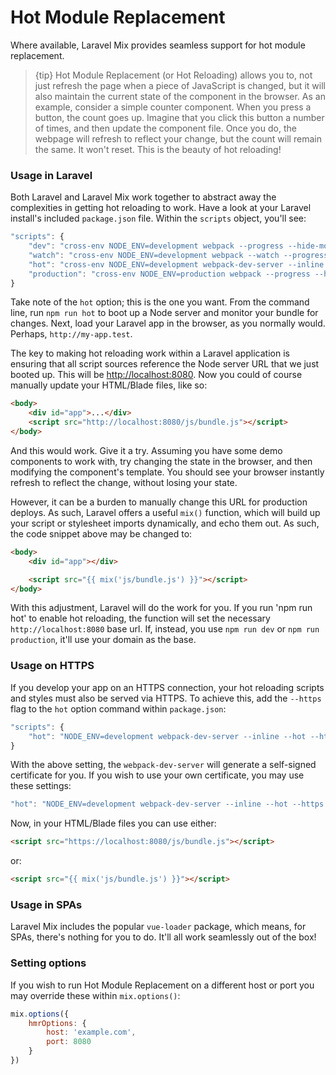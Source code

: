 # Hot Module Replacement

Where available, Laravel Mix provides seamless support for hot module replacement.

> {tip} Hot Module Replacement \(or Hot Reloading\) allows you to, not just refresh the page when a piece of JavaScript is changed, but it will also maintain the current state of the component in the browser. As an example, consider a simple counter component. When you press a button, the count goes up. Imagine that you click this button a number of times, and then update the component file. Once you do, the webpage will refresh to reflect your change, but the count will remain the same. It won't reset. This is the beauty of hot reloading!

### Usage in Laravel

Both Laravel and Laravel Mix work together to abstract away the complexities in getting hot reloading to work.
Have a look at your Laravel install's included `package.json` file.
Within the `scripts` object, you'll see:

```js
"scripts": {
    "dev": "cross-env NODE_ENV=development webpack --progress --hide-modules",
    "watch": "cross-env NODE_ENV=development webpack --watch --progress --hide-modules",
    "hot": "cross-env NODE_ENV=development webpack-dev-server --inline --hot",
    "production": "cross-env NODE_ENV=production webpack --progress --hide-modules"
}
```

Take note of the `hot` option; this is the one you want.
From the command line, run `npm run hot` to boot up a Node server and monitor your bundle for changes.
Next, load your Laravel app in the browser, as you normally would. Perhaps, `http://my-app.test`.

The key to making hot reloading work within a Laravel application is ensuring that all script sources reference the Node server URL that we just booted up. This will be [http://localhost:8080](http://localhost:8080). Now you could of course manually update your HTML/Blade files, like so:

```html
<body>
    <div id="app">...</div>
    <script src="http://localhost:8080/js/bundle.js"></script>
</body>
```

And this would work. Give it a try.
Assuming you have some demo components to work with, try changing the state in the browser, and then modifying the component's template.
You should see your browser instantly refresh to reflect the change, without losing your state.

However, it can be a burden to manually change this URL for production deploys.
As such, Laravel offers a useful `mix()` function, which will build up your script or stylesheet imports dynamically, and echo them out.
As such, the code snippet above may be changed to:

```html
<body>
    <div id="app"></div>

    <script src="{{ mix('js/bundle.js') }}"></script>
</body>
```

With this adjustment, Laravel will do the work for you.
If you run 'npm run hot' to enable hot reloading, the function will set the necessary `http://localhost:8080` base url.
If, instead, you use `npm run dev` or `npm run production`, it'll use your domain as the base.

### Usage on HTTPS

If you develop your app on an HTTPS connection, your hot reloading scripts and styles must also be served via HTTPS.
To achieve this, add the `--https` flag to the `hot` option command within `package.json`:

```js
"scripts": {
    "hot": "NODE_ENV=development webpack-dev-server --inline --hot --https",
}
```

With the above setting, the `webpack-dev-server` will generate a self-signed certificate for you. 
If you wish to use your own certificate, you may use these settings:

```js
"hot": "NODE_ENV=development webpack-dev-server --inline --hot --https --key /path/to/server.key --cert /path/to/server.crt --cacert /path/to/ca.pem",
```

Now, in your HTML/Blade files you can use either:

```html
<script src="https://localhost:8080/js/bundle.js"></script>
```

or:

```html
<script src="{{ mix('js/bundle.js') }}"></script>
```


### Usage in SPAs

Laravel Mix includes the popular `vue-loader` package, which means, for SPAs, there's nothing for you to do.
It'll all work seamlessly out of the box!


### Setting options

If you wish to run Hot Module Replacement on a different host or port you may override these within `mix.options()`:

```js
mix.options({
    hmrOptions: {
        host: 'example.com',
        port: 8080
    }
})
```
